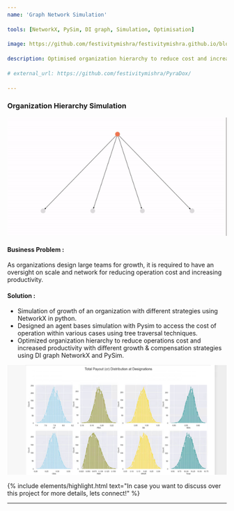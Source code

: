```yaml
---
name: 'Graph Network Simulation'

tools: [NetworkX, PySim, DI graph, Simulation, Optimisation]

image: https://github.com/festivitymishra/festivitymishra.github.io/blob/master/_projects/figures/Sim2.gif?raw=true

description: Optimised organization hierarchy to reduce cost and increased productivity with different growth strategies using NetworkX and PySim.

# external_url: https://github.com/festivitymishra/PyraDox/

---
```


### Organization Hierarchy Simulation

![preview](https://github.com/festivitymishra/festivitymishra.github.io/blob/master/_projects/figures/Sim2.gif?raw=true)

#### Business Problem : 
As organizations design large teams for growth, it is required to have an oversight on scale and network for reducing operation cost and increasing productivity. 

#### Solution :
* Simulation of growth of an organization with different strategies using NetworkX in python.
* Designed an agent bases simulation with Pysim to access the cost of operation within various cases using tree traversal techniques.
* Optimized organization hierarchy to reduce operations cost and increased productivity with different growth & compensation strategies using DI graph NetworkX and PySim.


![preview](https://github.com/festivitymishra/festivitymishra.github.io/blob/master/_projects/figures/Distribution.png?raw=true)


{% include elements/highlight.html text="In case you want to discuss over this project for more details, lets connect!" %}

___

<!-- The Movies Project is something like **Netflix**, the only difference is that **it's not real**! It doesn't exist! I just created it to demonstrate how the **showcase** page looks like and how you can write whatever you want with full markdown support. -->